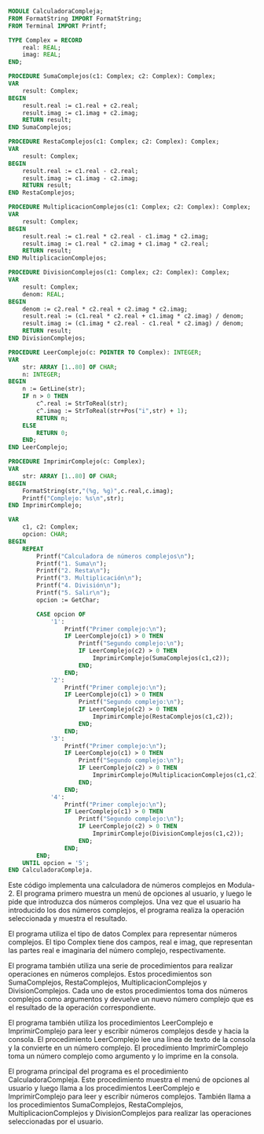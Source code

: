 ```modula-2
MODULE CalculadoraCompleja;
FROM FormatString IMPORT FormatString;
FROM Terminal IMPORT Printf;

TYPE Complex = RECORD
    real: REAL;
    imag: REAL;
END;

PROCEDURE SumaComplejos(c1: Complex; c2: Complex): Complex;
VAR
    result: Complex;
BEGIN
    result.real := c1.real + c2.real;
    result.imag := c1.imag + c2.imag;
    RETURN result;
END SumaComplejos;

PROCEDURE RestaComplejos(c1: Complex; c2: Complex): Complex;
VAR
    result: Complex;
BEGIN
    result.real := c1.real - c2.real;
    result.imag := c1.imag - c2.imag;
    RETURN result;
END RestaComplejos;

PROCEDURE MultiplicacionComplejos(c1: Complex; c2: Complex): Complex;
VAR
    result: Complex;
BEGIN
    result.real := c1.real * c2.real - c1.imag * c2.imag;
    result.imag := c1.real * c2.imag + c1.imag * c2.real;
    RETURN result;
END MultiplicacionComplejos;

PROCEDURE DivisionComplejos(c1: Complex; c2: Complex): Complex;
VAR
    result: Complex;
    denom: REAL;
BEGIN
    denom := c2.real * c2.real + c2.imag * c2.imag;
    result.real := (c1.real * c2.real + c1.imag * c2.imag) / denom;
    result.imag := (c1.imag * c2.real - c1.real * c2.imag) / denom;
    RETURN result;
END DivisionComplejos;

PROCEDURE LeerComplejo(c: POINTER TO Complex): INTEGER;
VAR
    str: ARRAY [1..80] OF CHAR;
    n: INTEGER;
BEGIN
    n := GetLine(str);
    IF n > 0 THEN
        c^.real := StrToReal(str);
        c^.imag := StrToReal(str+Pos("i",str) + 1);
        RETURN n;
    ELSE
        RETURN 0;
    END;
END LeerComplejo;

PROCEDURE ImprimirComplejo(c: Complex);
VAR
    str: ARRAY [1..80] OF CHAR;
BEGIN
    FormatString(str,"(%g, %g)",c.real,c.imag);
    Printf("Complejo: %s\n",str);
END ImprimirComplejo;

VAR
    c1, c2: Complex;
    opcion: CHAR;
BEGIN
    REPEAT
        Printf("Calculadora de números complejos\n");
        Printf("1. Suma\n");
        Printf("2. Resta\n");
        Printf("3. Multiplicación\n");
        Printf("4. División\n");
        Printf("5. Salir\n");
        opcion := GetChar;

        CASE opcion OF
            '1':
                Printf("Primer complejo:\n");
                IF LeerComplejo(c1) > 0 THEN
                    Printf("Segundo complejo:\n");
                    IF LeerComplejo(c2) > 0 THEN
                        ImprimirComplejo(SumaComplejos(c1,c2));
                    END;
                END;
            '2':
                Printf("Primer complejo:\n");
                IF LeerComplejo(c1) > 0 THEN
                    Printf("Segundo complejo:\n");
                    IF LeerComplejo(c2) > 0 THEN
                        ImprimirComplejo(RestaComplejos(c1,c2));
                    END;
                END;
            '3':
                Printf("Primer complejo:\n");
                IF LeerComplejo(c1) > 0 THEN
                    Printf("Segundo complejo:\n");
                    IF LeerComplejo(c2) > 0 THEN
                        ImprimirComplejo(MultiplicacionComplejos(c1,c2));
                    END;
                END;
            '4':
                Printf("Primer complejo:\n");
                IF LeerComplejo(c1) > 0 THEN
                    Printf("Segundo complejo:\n");
                    IF LeerComplejo(c2) > 0 THEN
                        ImprimirComplejo(DivisionComplejos(c1,c2));
                    END;
                END;
        END;
    UNTIL opcion = '5';
END CalculadoraCompleja.
```

Este código implementa una calculadora de números complejos en Modula-2. El programa primero muestra un menú de opciones al usuario, y luego le pide que introduzca dos números complejos. Una vez que el usuario ha introducido los dos números complejos, el programa realiza la operación seleccionada y muestra el resultado.

El programa utiliza el tipo de datos Complex para representar números complejos. El tipo Complex tiene dos campos, real e imag, que representan las partes real e imaginaria del número complejo, respectivamente.

El programa también utiliza una serie de procedimientos para realizar operaciones en números complejos. Estos procedimientos son SumaComplejos, RestaComplejos, MultiplicacionComplejos y DivisionComplejos. Cada uno de estos procedimientos toma dos números complejos como argumentos y devuelve un nuevo número complejo que es el resultado de la operación correspondiente.

El programa también utiliza los procedimientos LeerComplejo e ImprimirComplejo para leer y escribir números complejos desde y hacia la consola. El procedimiento LeerComplejo lee una línea de texto de la consola y la convierte en un número complejo. El procedimiento ImprimirComplejo toma un número complejo como argumento y lo imprime en la consola.

El programa principal del programa es el procedimiento CalculadoraCompleja. Este procedimiento muestra el menú de opciones al usuario y luego llama a los procedimientos LeerComplejo e ImprimirComplejo para leer y escribir números complejos. También llama a los procedimientos SumaComplejos, RestaComplejos, MultiplicacionComplejos y DivisionComplejos para realizar las operaciones seleccionadas por el usuario.